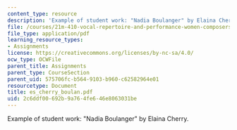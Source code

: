 ```yaml
---
content_type: resource
description: 'Example of student work: "Nadia Boulanger" by Elaina Cherry.'
file: /courses/21m-410-vocal-repertoire-and-performance-women-composers-spring-2007/2c6ddf00692b9a764fe646e8063031be_es_cherry_boulan.pdf
file_type: application/pdf
learning_resource_types:
- Assignments
license: https://creativecommons.org/licenses/by-nc-sa/4.0/
ocw_type: OCWFile
parent_title: Assignments
parent_type: CourseSection
parent_uid: 575706fc-b564-9103-b960-c62582964e01
resourcetype: Document
title: es_cherry_boulan.pdf
uid: 2c6ddf00-692b-9a76-4fe6-46e8063031be
---
```

Example of student work: "Nadia Boulanger" by Elaina Cherry.